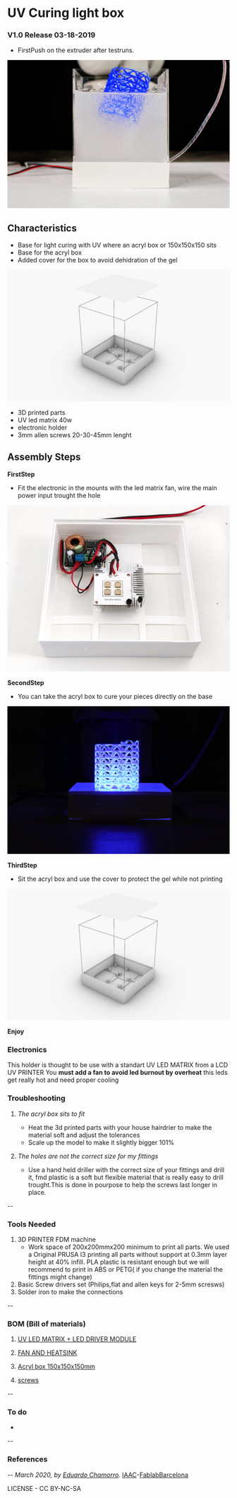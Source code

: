 # UV Curing light box

### V1.0 Release 03-18-2019
- FirstPush on the extruder after testruns.

![](img/02.jpeg)

## Characteristics

- Base for light curing with UV where an acryl box or 150x150x150 sits
- Base for the acryl box
- Added cover for the box to avoid dehidration of the gel


![](img/00.png)


* 3D printed parts
* UV led matrix 40w
* electronic holder
* 3mm allen screws 20-30-45mm lenght

## Assembly Steps

**FirstStep**

- Fit the electronic in the mounts with the led matrix fan, wire the main power input trought the hole

![](img/01.jpg)

**SecondStep**

- You can take the acryl box to cure your pieces directly on the base

![](img/03.jpeg)

**ThirdStep**

- Sit the acryl box and use the cover to protect the gel while not printing

![](img/00.png)


**Enjoy**

### Electronics

This holder is thought to be use with a standart UV LED MATRIX from a LCD UV PRINTER
You **must add a fan to avoid led burnout by overheat** this leds get really hot and need proper cooling

### Troubleshooting

1. *The acryl box sits to fit*

	* Heat the 3d printed parts with your house hairdrier to make the material soft and adjust the tolerances
	* Scale up the model to make it slightly bigger 101%

2. *The holes are not the correct size for my fittings*
	* Use a hand held driller with the correct size of your fittings and drill it, fmd plastic is a soft but flexible material that is really easy to drill trought.This is done in pourpose to help the screws last longer in place.

--

### Tools Needed

1. 3D PRINTER FDM machine
	* Work space of 200x200mmx200 minimum to print all parts. We used a Original PRUSA I3 printing all parts without support at 0.3mm layer height at 40% infill. PLA plastic is resistant enough but we will recommend to print in ABS or PETG( if you change the material the fittings might change)
2. Basic Screw drivers set (Philips,flat and allen keys for 2-5mm scresws)
3. Solder iron to make the connections

--
### BOM (Bill of materials)

1. [UV LED MATRIX + LED DRIVER MODULE](https://www.amazon.es/gp/product/B07QJCJWKK/ref=ppx_yo_dt_b_asin_title_o00_s00?ie=UTF8&psc=1)

2. [FAN AND HEATSINK](https://www.banggood.com/DC-12V-LED-light-Cooling-Cooler-Heatsink-With-Fan-For-5W10W-High-Power-p-1122515.html?rmmds=search)

3. [Acryl box 150x150x150mm](https://www.mwmaterialsworld.com/es/materiales/metacrilato/manufacturados-de-metacrilato/caja-de-metacrilato-transparente-sin-tapa.html)

4. [screws](https://www.amazon.es/Mcbazel-Stainless-Steel-Phillips-Screws/dp/B07KLRXNSH/ref=sr_1_5?__mk_es_ES=%C3%85M%C3%85%C5%BD%C3%95%C3%91&keywords=screw+set&qid=1575457678&sr=8-5)


--

### To do
*
--

### References

--
*March 2020, by [Eduardo Chamorro](http://eduardochamorro.github.io/beansreels/index.html).*
[IAAC](https://iaac.net/)-[FablabBarcelona](https://fablabbcn.org/)

LICENSE - CC BY-NC-SA

